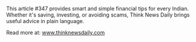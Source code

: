 This article #347 provides smart and simple financial tips for every Indian. Whether it's saving, investing, or avoiding scams, Think News Daily brings useful advice in plain language.

Read more at: www.thinknewsdaily.com